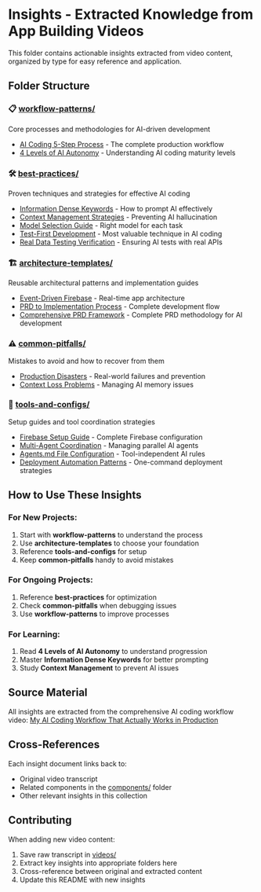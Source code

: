 # Insights - Extracted Knowledge from App Building Videos

This folder contains actionable insights extracted from video content, organized by type for easy reference and application.

## Folder Structure

### 📋 [workflow-patterns/](workflow-patterns/)
Core processes and methodologies for AI-driven development
- [AI Coding 5-Step Process](workflow-patterns/ai-coding-5-step-process.md) - The complete production workflow
- [4 Levels of AI Autonomy](workflow-patterns/4-levels-of-ai-autonomy.md) - Understanding AI coding maturity levels

### 🛠️ [best-practices/](best-practices/)
Proven techniques and strategies for effective AI coding
- [Information Dense Keywords](best-practices/information-dense-keywords.md) - How to prompt AI effectively
- [Context Management Strategies](best-practices/context-management-strategies.md) - Preventing AI hallucination
- [Model Selection Guide](best-practices/model-selection-guide.md) - Right model for each task
- [Test-First Development](best-practices/test-first-development.md) - Most valuable technique in AI coding
- [Real Data Testing Verification](best-practices/real-data-testing-verification.md) - Ensuring AI tests with real APIs

### 🏗️ [architecture-templates/](architecture-templates/)
Reusable architectural patterns and implementation guides
- [Event-Driven Firebase](architecture-templates/event-driven-firebase.md) - Real-time app architecture
- [PRD to Implementation Process](architecture-templates/prd-to-implementation-process.md) - Complete development flow
- [Comprehensive PRD Framework](architecture-templates/comprehensive-prd-framework.md) - Complete PRD methodology for AI development

### ⚠️ [common-pitfalls/](common-pitfalls/)
Mistakes to avoid and how to recover from them
- [Production Disasters](common-pitfalls/production-disasters.md) - Real-world failures and prevention
- [Context Loss Problems](common-pitfalls/context-loss-problems.md) - Managing AI memory issues

### 🔧 [tools-and-configs/](tools-and-configs/)
Setup guides and tool coordination strategies
- [Firebase Setup Guide](tools-and-configs/firebase-setup-guide.md) - Complete Firebase configuration
- [Multi-Agent Coordination](tools-and-configs/multi-agent-coordination.md) - Managing parallel AI agents
- [Agents.md File Configuration](tools-and-configs/agents-md-file-configuration.md) - Tool-independent AI rules
- [Deployment Automation Patterns](tools-and-configs/deployment-automation-patterns.md) - One-command deployment strategies

## How to Use These Insights

### For New Projects:
1. Start with **workflow-patterns** to understand the process
2. Use **architecture-templates** to choose your foundation
3. Reference **tools-and-configs** for setup
4. Keep **common-pitfalls** handy to avoid mistakes

### For Ongoing Projects:
1. Reference **best-practices** for optimization
2. Check **common-pitfalls** when debugging issues
3. Use **workflow-patterns** to improve processes

### For Learning:
1. Read **4 Levels of AI Autonomy** to understand progression
2. Master **Information Dense Keywords** for better prompting
3. Study **Context Management** to prevent AI issues

## Source Material

All insights are extracted from the comprehensive AI coding workflow video: [My AI Coding Workflow That Actually Works in Production](../videos/youtube/ai-coding-workflow-production-template.md)

## Cross-References

Each insight document links back to:
- Original video transcript
- Related components in the [components/](../components/) folder
- Other relevant insights in this collection

## Contributing

When adding new video content:
1. Save raw transcript in [videos/](../videos/)
2. Extract key insights into appropriate folders here
3. Cross-reference between original and extracted content
4. Update this README with new insights